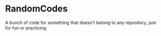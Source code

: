 # RandomCodes
A bunch of code for something that doesn't belong to any repository, just for fun or practicing
